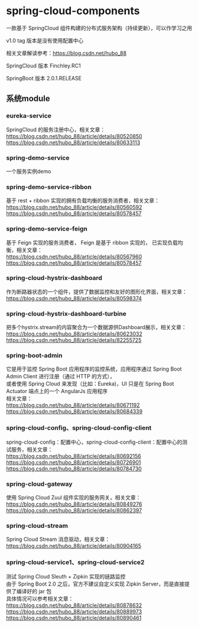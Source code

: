 # spring-cloud-components

一款基于 SpringCloud 组件构建的分布式服务架构（持续更新），可以作学习之用

v1.0 tag 版本是没有使用配置中心

相关文章解读参考：https://blog.csdn.net/hubo_88

SpringCloud 版本 Finchley.RC1

SpringBoot 版本 2.0.1.RELEASE

## 系统module

### eureka-service

SpringCloud 的服务注册中心，相关文章：  
https://blog.csdn.net/hubo_88/article/details/80520850  
https://blog.csdn.net/hubo_88/article/details/80633113  

### spring-demo-service

一个服务实例demo

### spring-demo-service-ribbon

基于 rest + ribbon 实现的拥有负载均衡的服务消费者，相关文章：  
https://blog.csdn.net/hubo_88/article/details/80560592  
https://blog.csdn.net/hubo_88/article/details/80578457  

### spring-demo-service-feign

基于 Feign 实现的服务消费者， Feign 是基于 ribbon 实现的， 已实现负载均衡，相关文章：  
https://blog.csdn.net/hubo_88/article/details/80567960  
https://blog.csdn.net/hubo_88/article/details/80578457  

### spring-cloud-hystrix-dashboard

作为断路器状态的一个组件，提供了数据监控和友好的图形化界面，相关文章：  
https://blog.csdn.net/hubo_88/article/details/80598374  

### spring-cloud-hystrix-dashboard-turbine

把多个hystrix.stream的内容聚合为一个数据源供Dashboard展示，相关文章：  
https://blog.csdn.net/hubo_88/article/details/80623032  
https://blog.csdn.net/hubo_88/article/details/82255725  

### spring-boot-admin

它是用于监控 Spring Boot 应用程序的监控系统，应用程序通过 Spring Boot Admin Client 进行注册（通过 HTTP 的方式），  
或者使用 Spring Cloud 来发现（比如：Eureka)，UI 只是在 Spring Boot Actuator 端点上的一个 AngularJs 应用程序  
相关文章：  
https://blog.csdn.net/hubo_88/article/details/80671192  
https://blog.csdn.net/hubo_88/article/details/80684339  

### spring-cloud-config、spring-cloud-config-client

spring-cloud-config：配置中心，spring-cloud-config-client：配置中心的测试服务，相关文章：  
https://blog.csdn.net/hubo_88/article/details/80692156  
https://blog.csdn.net/hubo_88/article/details/80726901  
https://blog.csdn.net/hubo_88/article/details/80784730  
 
### spring-cloud-gateway

使用 Spring Cloud Zuul 组件实现的服务网关，相关文章：  
https://blog.csdn.net/hubo_88/article/details/80849276  
https://blog.csdn.net/hubo_88/article/details/80862397  

### spring-cloud-stream

Spring Cloud Stream 消息驱动，相关文章：  
https://blog.csdn.net/hubo_88/article/details/80904165


### spring-cloud-service1、spring-cloud-service2

测试 Spring Cloud Sleuth + Zipkin 实现的链路监控  
由于 Spring Boot 2.0 之后，官方不建议自定义实现 Zipkin Server，而是直接提供了编译好的 jar 包  
具体情况可以参考相关文章：  
https://blog.csdn.net/hubo_88/article/details/80878632  
https://blog.csdn.net/hubo_88/article/details/80889973  
https://blog.csdn.net/hubo_88/article/details/80890461  

